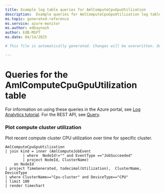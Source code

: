 ```yaml
---
title: Example log table queries for AmlComputeCpuGpuUtilization
description:  Example queries for AmlComputeCpuGpuUtilization log table
ms.topic: generated-reference
ms.service: azure-monitor
ms.author: edbaynash
author: EdB-MSFT
ms.date: 04/14/2025

# This file is automatically generated. Changes will be overwritten. Do not change this file directly. 

---
```


# Queries for the AmlComputeCpuGpuUtilization table

For information on using these queries in the Azure portal, see [Log Analytics tutorial](/azure/azure-monitor/logs/log-analytics-tutorial). For the REST API, see [Query](/rest/api/loganalytics/query).


### Plot compute cluster utilization  


Plot recent compute cluster CPU utilization over time for specific cluster.  

```query
AmlComputeCpuGpuUtilization
| join kind = inner (AmlComputeJobEvent
        | where  NodeId!="" and EventType =="JobSucceeded"
        | project NodeId, ClusterName)
    on NodeId 
| project TimeGenerated, todecimal(Utilization),  ClusterName, DeviceType
| where ClusterName=="Cpu-cluster" and DeviceType=="CPU"
| limit 100
| render timechart   
```

